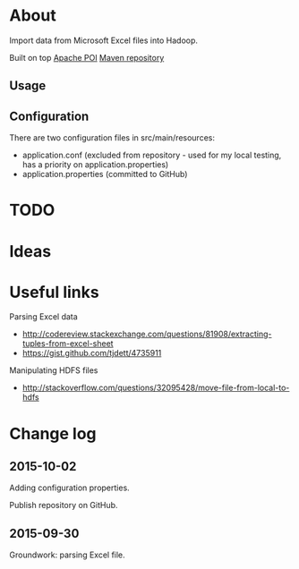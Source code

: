 About
=====
Import data from Microsoft Excel files into Hadoop.

Built on top [Apache POI](http://poi.apache.org/) 
[Maven repository](http://mvnrepository.com/artifact/org.apache.poi)

Usage
-----

Configuration
-------------
There are two configuration files in src/main/resources:
* application.conf (excluded from repository - used for my local testing, has a priority on application.properties)
* application.properties (committed to GitHub)


TODO
====


Ideas
=====


Useful links
============
Parsing Excel data
* http://codereview.stackexchange.com/questions/81908/extracting-tuples-from-excel-sheet
* https://gist.github.com/tjdett/4735911

Manipulating HDFS files
* http://stackoverflow.com/questions/32095428/move-file-from-local-to-hdfs

Change log
==========
2015-10-02
----------
Adding configuration properties.

Publish repository on GitHub.

2015-09-30
----------
Groundwork: parsing Excel file.

